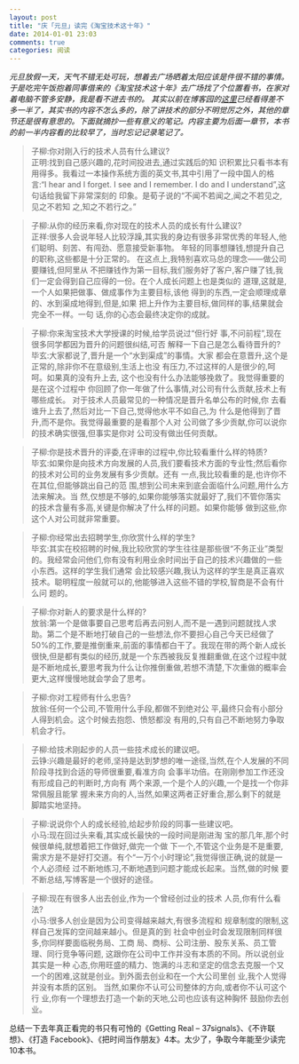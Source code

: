 ```yaml
---
layout: post
title: "庆「元旦」读完《淘宝技术这十年》"
date: 2014-01-01 23:03
comments: true
categories: 阅读
---
```


_元旦放假一天，天气不错无处可玩，想着去广场晒着太阳应该是件很不错的事情。于是吃完午饭抱着同事借来的《淘宝技术这十年》去广场找了个位置看书，在家对着电脑不管多安静，我是看不进去书的。_ _其实以前在博客园的[这里](http://kb.cnblogs.com/page/132724/)已经看得差不多一半了，其实书的内容不怎么多的，除了讲技术的部分不明觉厉之外，其他的章节还是很有意思的。下面就摘抄一些有意义的笔记。内容主要为后面一章节，本书的前一半内容看的比较早了，当时忘记记录笔记了。_

>子柳:你对刚入行的技术人员有什么建议?  
正明:找到自己感兴趣的,花时间投进去,通过实践后的知 识积累比只看书本有用得多。我看过一本操作系统方面的英文书,其中引用了一段中国人的格言:“I hear and I forget. I see and I remember. I do and I understand”,这句话给我留下非常深刻的 印象。是荀子说的“不闻不若闻之,闻之不若见之,见之不若知 之,知之不若行之。”

>子柳:从你的经历来看,你对现在的技术人员的成长有什么建议?  
正祥:很多人会说年轻人比较浮躁,其实我的身边有很多非常优秀的年轻人,他们聪明、刻苦、有闯劲、愿意接受新事物。 年轻的同事想赚钱,想提升自己的职称,这些都是十分正常的。 在这点上,我特别喜欢马总的理念——做公司要赚钱,但阿里从 不把赚钱作为第一目标,我们服务好了客户,客户赚了钱,我 们一定会得到自己应得的一份。在个人成长问题上也是类似的 道理,这就是,一个人如果把做事、做成事作为主要目标,该他 得到的东西,一定会顺理成章的、水到渠成地得到,但是,如果 把上升作为主要目标,做同样的事,结果就会完全不一样。一句 话,你的心态会最终决定你的成就。

>子柳:你来淘宝技术大学授课的时候,给学员说过“但行好 事,不问前程”,现在很多同学都因为晋升的问题很纠结,可否 解释一下自己是怎么看待晋升的?  
毕玄:大家都说了,晋升是一个“水到渠成”的事情。大家 都会在意晋升,这个是正常的,除非你不在意级别,生活上也没 有压力,不过这样的人是很少的,呵呵。如果真的没有升上去, 这个也没有什么办法能够挽救了。我觉得重要的是在这个过程中 你回顾了你一年做了什么事情,对公司有什么贡献,技术上有哪些成长。 对于技术人员最常见的一种情况是晋升名单公布的时候,你 去看谁升上去了,然后对比一下自己,觉得他水平不如自己,为 什么是他得到了晋升,而不是你。我觉得最重要的是看那个人对 公司做了多少贡献,你可以说你的技术确实很强,但事实是你对 公司没有做出任何贡献。

>子柳:你是技术晋升的评委,在评审的过程中,你比较看重什么样的特质?  
毕玄:如果你是向技术方向发展的人员,我们要看技术方面的专业性;然后看你的技术对公司的业务发展有多少贡献。还有 一点,我比较看重的是,也许你不在其位,但能够跳出自己的范 围,想到公司未来到底会面临什么问题,用什么方法来解决。当 然,仅想是不够的,如果你能够落实就最好了,我们不管你落实 的技术含量有多高,关键是你解决了什么样的问题。如果你能够 做到这些,你这个人对公司就非常重要。

>子柳:你经常出去招聘学生,你欣赏什么样的学生?  
毕玄:其实在校招聘的时候,我比较欣赏的学生往往是那些很“不务正业”类型的。我经常会问他们,你有没有利用业余时间出于自己的技术兴趣做的一些小东西。这样的学生我们通常 会比较感兴趣,我认为这样的学生是真正喜欢技术。聪明程度一般就可以的,他能够进入这些不错的学校,智商是不会有什么问 题的。

>子柳:你对新人的要求是什么样的?  
放翁:第一个是做事要自己思考后再去问别人,而不是一遇到问题就找人求助。第二个是不断地打破自己的一些想法,你不要担心自己今天已经做了50%的工作,要是推倒重来,前面的事情都白干了。我现在带的两个新人成长很快,但是都有类似的经历,就是一个东西被我反复推翻重做,在这个过程中就是不断地成长,要思考我为什么让你推倒重做,若想不清楚,下次重做的概率会更大,这样慢慢地就会学会了思考。

>子柳:你对工程师有什么忠告?  
放翁:任何一个公司,不管用什么手段,都做不到绝对公 平,最终只会有小部分人得到机会。这个时候去抱怨、愤怒都没 有用的,只有自己不断地努力争取机会才行。

>子柳:给技术刚起步的人员一些技术成长的建议吧。  
云铮:兴趣是最好的老师,坚持是达到梦想的唯一途径,当然,在个人发展的不同阶段寻找到合适的导师很重要,看准方向 会事半功倍。在刚刚参加工作还没有形成自己的判断时,方向有 两个来源,一个是个人的兴趣,一个是找一个你非常佩服且能掌 握未来方向的人,当然,如果这两者正好重合,那么剩下的就是 脚踏实地坚持。

>子柳:说说你个人的成长经验,给起步阶段的同事一些建议吧。  
小马:现在回过头来看,其实成长最快的一段时间是刚进淘 宝的那几年,那个时候很单纯,就想着把工作做好,做完一个做 下一个,不管这个业务是不是重要,需求方是不是好打交道。有个“一万个小时理论”,我觉得很正确,说的就是一个人必须经 过不断地练习,不断地遇到问题才能成长起来。当然,做的时候 要不断总结,写博客是一个很好的途径。

>子柳:现在有很多人出去创业,作为一个曾经创过业的技术 人员,你有什么看法?  
小马:很多人创业是因为公司变得越来越大,有很多流程和 规章制度的限制,这样自己发挥的空间越来越小。但是真的到 社会中创业时会发现限制同样很多,你同样要面临税务局、工商 局、商标、公司注册、股东关系、员工管理、同行竞争等问题, 这跟你在公司中工作并没有本质的不同。所以说创业其实是一种 心态,你用旺盛的精力、饱满的斗志和坚定的信念去克服一个又 一个的困难,这就是创业。到外面去创业和在一个大公司里创 业,我个人觉得并没有本质的区别。 当然,如果你不认可公司整体的方向,或者你不认可这个行 业,你有一个理想去打造一个新的天地,公司也应该有这种胸怀 鼓励你去创业。

总结一下去年真正看完的书只有可怜的《Getting Real – 37signals》、《不许联想》、《打造 Facebook》、《把时间当作朋友》4本。太少了，争取今年能至少读完10本书。
